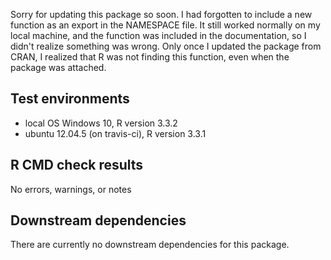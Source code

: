 Sorry for updating this package so soon. I had forgotten to include a new function
as an export in the NAMESPACE file. It still worked normally on my local machine, and the function was included in the documentation, so I didn't realize something was wrong. Only once I updated the package from CRAN, I realized that R was not finding this function, even when the package was attached.

## Test environments
* local OS Windows 10, R version 3.3.2
* ubuntu 12.04.5 (on travis-ci), R version 3.3.1

## R CMD check results
No errors, warnings, or notes

## Downstream dependencies
There are currently no downstream dependencies for this package.
